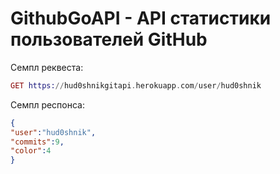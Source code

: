 # GithubGoAPI - API статистики пользователей GitHub

Семпл реквеста:
``` Elixir
GET https://hud0shnikgitapi.herokuapp.com/user/hud0shnik
```

Семпл респонса:
``` Json
{
"user":"hud0shnik",
"commits":9,
"color":4
}
```
